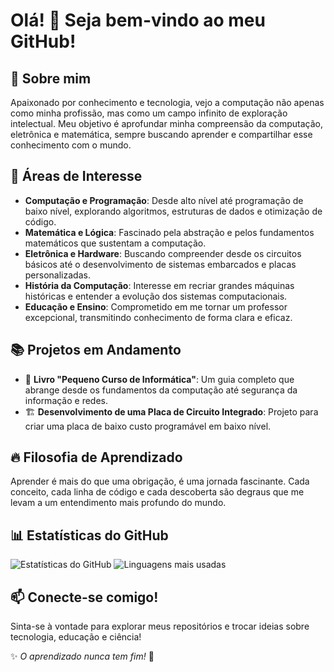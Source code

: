 # Olá! 👋 Seja bem-vindo ao meu GitHub!
<!---


        # Opa, olha só quem tá aqui… abrindo meu código.  
        # Tá querendo conhecer mais sobre mim? Eu deixo. 😉  
        # Mas ó, mexer no meu código assim é praticamente um pedido de namoro, viu? 💍  
        # Agora que já chegamos nesse nível de intimidade, que tal a gente rodar um script a dois? 😏  

--->
## 🚀 Sobre mim
Apaixonado por conhecimento e tecnologia, vejo a computação não apenas como minha profissão, mas como um campo infinito de exploração intelectual. Meu objetivo é aprofundar minha compreensão da computação, eletrônica e matemática, sempre buscando aprender e compartilhar esse conhecimento com o mundo.

## 🎯 Áreas de Interesse
- **Computação e Programação**: Desde alto nível até programação de baixo nível, explorando algoritmos, estruturas de dados e otimização de código.
- **Matemática e Lógica**: Fascinado pela abstração e pelos fundamentos matemáticos que sustentam a computação.
- **Eletrônica e Hardware**: Buscando compreender desde os circuitos básicos até o desenvolvimento de sistemas embarcados e placas personalizadas.
- **História da Computação**: Interesse em recriar grandes máquinas históricas e entender a evolução dos sistemas computacionais.
- **Educação e Ensino**: Comprometido em me tornar um professor excepcional, transmitindo conhecimento de forma clara e eficaz.

## 📚 Projetos em Andamento
- 📖 **Livro "Pequeno Curso de Informática"**: Um guia completo que abrange desde os fundamentos da computação até segurança da informação e redes.
- 🏗️ **Desenvolvimento de uma Placa de Circuito Integrado**: Projeto para criar uma placa de baixo custo programável em baixo nível.

## 🔥 Filosofia de Aprendizado
Aprender é mais do que uma obrigação, é uma jornada fascinante. Cada conceito, cada linha de código e cada descoberta são degraus que me levam a um entendimento mais profundo do mundo.

## 📊 Estatísticas do GitHub
![Estatísticas do GitHub](https://github-readme-stats.vercel.app/api?username=quietbytesilence&show_icons=true&theme=merko)   ![Linguagens mais usadas](https://github-readme-stats.vercel.app/api/top-langs/?username=quietbytesilence&layout=compact&theme=radical)


## 📫 Conecte-se comigo!
Sinta-se à vontade para explorar meus repositórios e trocar ideias sobre tecnologia, educação e ciência!

✨ _O aprendizado nunca tem fim!_ 🚀

<!---
quietbytesilence/quietbytesilence is a ✨ special ✨ repository because its `README.md` (this file) appears on your GitHub profile.
You can click the Preview link to take a look at your changes.
--->
